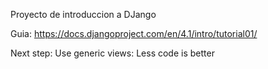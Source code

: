 Proyecto de introduccion a DJango


Guia: https://docs.djangoproject.com/en/4.1/intro/tutorial01/


Next step: Use generic views: Less code is better